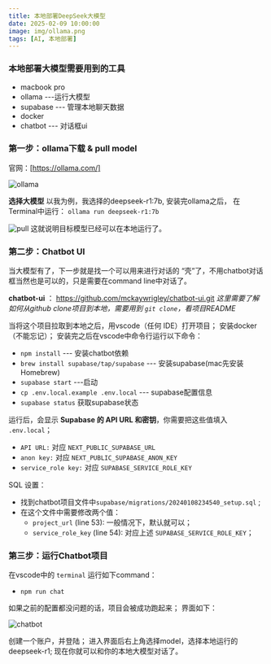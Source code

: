 ```yaml
---
title: 本地部署DeepSeek大模型
date: 2025-02-09 10:00:00
image: img/ollama.png
tags: [AI, 本地部署]
---
```

### 本地部署大模型需要用到的工具
- macbook pro
- ollama ---运行大模型
- supabase --- 管理本地聊天数据
- docker
- chatbot --- 对话框ui

### 第一步：ollama下载 & pull model
官网：[https://ollama.com/]

![ollama](img/ollama.png)

**选择大模型**
以我为例，我选择的deepseek-r1:7b, 安装完ollama之后，
在Terminal中运行：
`ollama run deepseek-r1:7b`

![pull](img/pull.png)
这就说明目标模型已经可以在本地运行了。

### 第二步：**Chatbot UI**
当大模型有了，下一步就是找一个可以用来进行对话的 “壳”了，不用chatbot对话框当然也是可以的，只是需要在command line中对话了。

**chatbot-ui** ： https://github.com/mckaywrigley/chatbot-ui.git
*这里需要了解如何从github clone项目到本地，需要用到 `git clone`，看项目README*

当将这个项目拉取到本地之后，用vscode（任何 IDE）打开项目；
安装docker（不能忘记）；
安装完之后在vscode中命令行运行以下命令：

- `npm install` --- 安装chatbot依赖
- `brew install supabase/tap/supabase` --- 安装supabase(mac先安装Homebrew)
- `supabase start` ---启动
- `cp .env.local.example .env.local` --- supabase配置信息
- `supabase status` 获取supabase状态

运行后，会显示 **Supabase 的 API URL 和密钥**，你需要把这些值填入 `.env.local`；

- `API URL:` 对应 `NEXT_PUBLIC_SUPABASE_URL`
- `anon key:` 对应  `NEXT_PUBLIC_SUPABASE_ANON_KEY`
- `service_role key:` 对应 `SUPABASE_SERVICE_ROLE_KEY`

SQL 设置：
- 找到chatbot项目文件中`supabase/migrations/20240108234540_setup.sql` ;
- 在这个文件中需要修改两个值：
	- `project_url` (line 53): 一般情况下，默认就可以；
	- `service_role_key` (line 54): 对应上述 `SUPABASE_SERVICE_ROLE_KEY`；


### 第三步：**运行Chatbot项目**

在vscode中的 `terminal` 运行如下command：
- `npm run chat`

如果之前的配置都没问题的话，项目会被成功跑起来；
界面如下：

![chatbot](img/ui.png)

创建一个账户，并登陆；
进入界面后右上角选择model，选择本地运行的deepseek-r1;
现在你就可以和你的本地大模型对话了。





